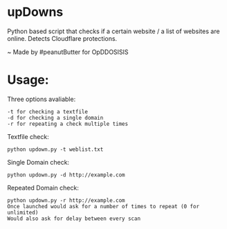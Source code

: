 # upDowns

Python based script that checks if a certain website / a list of websites are online.
Detects Cloudflare protections. 

~ Made by #peanutButter for OpDDOSISIS

# Usage:
Three options avaliable:

    -t for checking a textfile
    -d for checking a single domain
    -r for repeating a check multiple times
Textfile check:

    python updown.py -t weblist.txt
Single Domain check:

    python updown.py -d http://example.com
Repeated Domain check:   

    python updown.py -r http://example.com
    Once launched would ask for a number of times to repeat (0 for unlimited)
    Would also ask for delay between every scan

	
